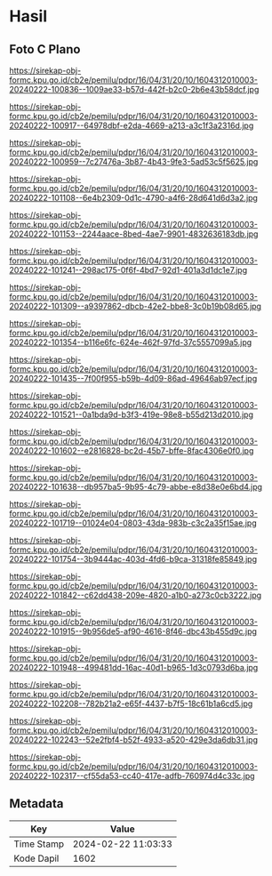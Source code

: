 # Hasil

## Foto C Plano

https://sirekap-obj-formc.kpu.go.id/cb2e/pemilu/pdpr/16/04/31/20/10/1604312010003-20240222-100836--1009ae33-b57d-442f-b2c0-2b6e43b58dcf.jpg

https://sirekap-obj-formc.kpu.go.id/cb2e/pemilu/pdpr/16/04/31/20/10/1604312010003-20240222-100917--64978dbf-e2da-4669-a213-a3c1f3a2316d.jpg

https://sirekap-obj-formc.kpu.go.id/cb2e/pemilu/pdpr/16/04/31/20/10/1604312010003-20240222-100959--7c27476a-3b87-4b43-9fe3-5ad53c5f5625.jpg

https://sirekap-obj-formc.kpu.go.id/cb2e/pemilu/pdpr/16/04/31/20/10/1604312010003-20240222-101108--6e4b2309-0d1c-4790-a4f6-28d641d6d3a2.jpg

https://sirekap-obj-formc.kpu.go.id/cb2e/pemilu/pdpr/16/04/31/20/10/1604312010003-20240222-101153--2244aace-8bed-4ae7-9901-4832636183db.jpg

https://sirekap-obj-formc.kpu.go.id/cb2e/pemilu/pdpr/16/04/31/20/10/1604312010003-20240222-101241--298ac175-0f6f-4bd7-92d1-401a3d1dc1e7.jpg

https://sirekap-obj-formc.kpu.go.id/cb2e/pemilu/pdpr/16/04/31/20/10/1604312010003-20240222-101309--a9397862-dbcb-42e2-bbe8-3c0b19b08d65.jpg

https://sirekap-obj-formc.kpu.go.id/cb2e/pemilu/pdpr/16/04/31/20/10/1604312010003-20240222-101354--b116e6fc-624e-462f-97fd-37c5557099a5.jpg

https://sirekap-obj-formc.kpu.go.id/cb2e/pemilu/pdpr/16/04/31/20/10/1604312010003-20240222-101435--7f00f955-b59b-4d09-86ad-49646ab97ecf.jpg

https://sirekap-obj-formc.kpu.go.id/cb2e/pemilu/pdpr/16/04/31/20/10/1604312010003-20240222-101521--0a1bda9d-b3f3-419e-98e8-b55d213d2010.jpg

https://sirekap-obj-formc.kpu.go.id/cb2e/pemilu/pdpr/16/04/31/20/10/1604312010003-20240222-101602--e2816828-bc2d-45b7-bffe-8fac4306e0f0.jpg

https://sirekap-obj-formc.kpu.go.id/cb2e/pemilu/pdpr/16/04/31/20/10/1604312010003-20240222-101638--db957ba5-9b95-4c79-abbe-e8d38e0e6bd4.jpg

https://sirekap-obj-formc.kpu.go.id/cb2e/pemilu/pdpr/16/04/31/20/10/1604312010003-20240222-101719--01024e04-0803-43da-983b-c3c2a35f15ae.jpg

https://sirekap-obj-formc.kpu.go.id/cb2e/pemilu/pdpr/16/04/31/20/10/1604312010003-20240222-101754--3b9444ac-403d-4fd6-b9ca-31318fe85849.jpg

https://sirekap-obj-formc.kpu.go.id/cb2e/pemilu/pdpr/16/04/31/20/10/1604312010003-20240222-101842--c62dd438-209e-4820-a1b0-a273c0cb3222.jpg

https://sirekap-obj-formc.kpu.go.id/cb2e/pemilu/pdpr/16/04/31/20/10/1604312010003-20240222-101915--9b956de5-af90-4616-8f46-dbc43b455d9c.jpg

https://sirekap-obj-formc.kpu.go.id/cb2e/pemilu/pdpr/16/04/31/20/10/1604312010003-20240222-101948--499481dd-16ac-40d1-b965-1d3c0793d6ba.jpg

https://sirekap-obj-formc.kpu.go.id/cb2e/pemilu/pdpr/16/04/31/20/10/1604312010003-20240222-102208--782b21a2-e65f-4437-b7f5-18c61b1a6cd5.jpg

https://sirekap-obj-formc.kpu.go.id/cb2e/pemilu/pdpr/16/04/31/20/10/1604312010003-20240222-102243--52e2fbf4-b52f-4933-a520-429e3da6db31.jpg

https://sirekap-obj-formc.kpu.go.id/cb2e/pemilu/pdpr/16/04/31/20/10/1604312010003-20240222-102317--cf55da53-cc40-417e-adfb-760974d4c33c.jpg


## Metadata

| Key        | Value               |
| ---------- | ------------------- |
| Time Stamp | 2024-02-22 11:03:33 |
| Kode Dapil | 1602                |



